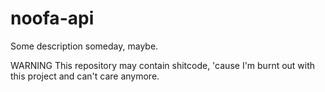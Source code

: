 # noofa-api
Some description someday, maybe.

WARNING
This repository may contain shitcode, 'cause I'm burnt out with this project and can't care anymore.
